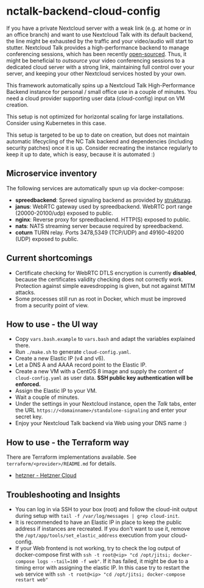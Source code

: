 # nctalk-backend-cloud-config

If you have a private Nextcloud server with a weak link (e.g. at home or in an office branch) and want to use Nextcloud Talk with
its default backend, the line might be exhausted by the traffic and your video/audio will start to stutter.
Nextcloud Talk provides a high-performance backend to manage conferencing sessions, which has been 
recently [open-sourced](https://github.com/nextcloud/spreed/issues/3106).
Thus, it might be beneficial to *outsource* your video conferencing sessions to a dedicated cloud server with a strong link,
maintaining full control over your server, and keeping your other Nextcloud services hosted by your own.

This framework automatically spins up a Nextcloud Talk High-Performance Backend instance for personal / small office use in 
a couple of minutes. You need a cloud provider supporting user data (cloud-config) input on VM creation.

This setup is not optimized for horizontal scaling for large installations. Consider using Kubernetes in this case.

This setup is targeted to be up to date on creation, but does not maintain automatic lifecycling of the NC Talk backend and 
dependencies (including security patches) once it is up.
Consider recreating the instance regularly to keep it up to date, which is easy, because it is automated :)

## Microservice inventory

The following services are automatically spun up via docker-compose:

- **spreedbackend**: Spreed signaling backend as provided by [strukturag](https://github.com/strukturag/nextcloud-spreed-signaling).
- **janus**: WebRTC gateway used by spreedbackend. WebRTC port range (20000-20100/udp) exposed to public.
- **nginx**: Reverse proxy for spreedbackend. HTTP(S) exposed to public.
- **nats**: NATS streaming server because required by spreedbackend.
- **coturn** TURN relay. Ports 3478,5349 (TCP/UDP) and 49160-49200 (UDP) exposed to public.

## Current shortcomings

- Certificate checking for WebRTC DTLS encryption is currently **disabled**, because the certificates validity checking does not 
correctly work. Protection against simple eavesdropping is given, but not against MITM attacks.
- Some processes still run as root in Docker, which must be improved from a security point of view.

## How to use - the UI way

- Copy `vars.bash.example` to `vars.bash` and adapt the variables explained there.
- Run `./make.sh` to generate `cloud-config.yaml`.
- Create a new Elastic IP (v4 and v6).
- Let a DNS A and AAAA record point to the Elastic IP.
- Create a new VM with a CentOS 8 image and supply the content of `cloud-config.yaml` as user data. 
**SSH public key authentication will be enforced.**
- Assign the Elastic IP to your VM.
- Wait a couple of minutes.
- Under the settings in your Nextcloud instance, open the *Talk* tabs, enter the URL `https://<domainname>/standalone-signaling` and 
enter your secret key.
- Enjoy your Nextcloud Talk backend via Web using your DNS name :)

## How to use - the Terraform way

There are Terraform implementations available.
See `terraform/<provider>/README.md` for details.

- [hetzner - Hetzner Cloud](./terraform/hetzner)

## Troubleshooting and Insights

- You can log in via SSH to your box (root) and follow the cloud-init output during setup with
`tail -f /var/log/messages | grep cloud-init`.
- It is recommended to have an Elastic IP in place to keep the public address if instances are
recreated. If you don't want to use it, remove the `/opt/app/tools/set_elastic_address` execution
from your cloud-config.
- If your Web frontend is not working, try to check the log output of docker-compose first with
`ssh -t root@<ip> "cd /opt/jitsi; docker-compose logs --tail=100 -f web"`. If it has failed,
it might be due to a timing error with assigning the elastic IP. In this case try to restart the `web`
service with `ssh -t root@<ip> "cd /opt/jitsi; docker-compose restart web"`
